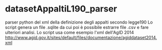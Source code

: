 # datasetAppaltiL190_parser
parser python del xml della definizione degli appalti secondo legge190
Lo script genera un file .sqlite da cui poi è possibile estrarre file .csv e fare ulteriori analisi.
Lo script usa come esempio l'xml dell'AgID 2014
http://www.agid.gov.it/sites/default/files/documentazione/agiddataset2014.xml
